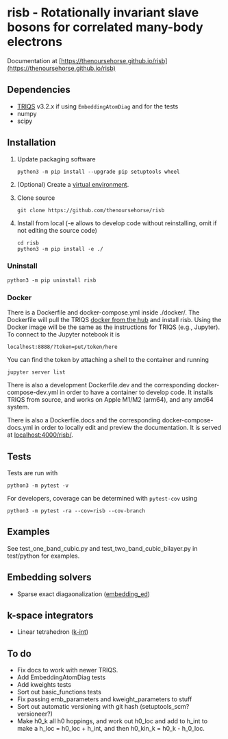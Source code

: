 # risb - Rotationally invariant slave bosons for correlated many-body electrons

Documentation at [https://thenoursehorse.github.io/risb](https://thenoursehorse.github.io/risb)

## Dependencies

* [TRIQS](https://github.com/TRIQS/triqs) v3.2.x if using `EmbeddingAtomDiag`
and for the tests
* numpy
* scipy

## Installation

1. Update packaging software
    ```
    python3 -m pip install --upgrade pip setuptools wheel
    ```

1. (Optional) Create a 
[virtual environment](https://packaging.python.org/en/latest/tutorials/installing-packages/#creating-virtual-environments).

1. Clone source
    ```
    git clone https://github.com/thenoursehorse/risb
    ```

1. Install from local (-e allows to develop code without reinstalling, omit if
not editing the source code)
    ```
    cd risb
    python3 -m pip install -e ./
    ```

### Uninstall

```
python3 -m pip uninstall risb
```

### Docker

There is a Dockerfile and docker-compose.yml inside ./docker/. The Dockerfile will 
pull the TRIQS [docker from the hub](https://hub.docker.com/r/flatironinstitute/triqs) 
and install risb. Using the Docker image will be the same as the instructions 
for TRIQS (e.g., Jupyter). To connect to the Jupyter notebook it is 

```
localhost:8888/?token=put/token/here
```

You can find the token by attaching a shell to the container 
and running

```
jupyter server list
```

There is also a development Dockerfile.dev and the corresponding 
docker-compose-dev.yml in order to have a container to develop code. It 
installs TRIQS from source, and works on Apple M1/M2 (arm64), and any amd64 
system.

There is also a Dockerfile.docs and the corresponding docker-compose-docs.yml 
in order to locally edit and preview the documentation. It is served at
[localhost:4000/risb/](localhost:4000/risb/).

## Tests

Tests are run with

```
python3 -m pytest -v
```

For developers, coverage can be determined with `pytest-cov` using

```
python3 -m pytest -ra --cov=risb --cov-branch
```

## Examples

See test_one_band_cubic.py and test_two_band_cubic_bilayer.py in 
test/python for examples.

## Embedding solvers

* Sparse exact diagaonalization ([embedding_ed](https://github.com/thenoursehorse/embedding_ed))

## k-space integrators

* Linear tetrahedron ([k-int](https://github.com/thenoursehorse/kint))

## To do

* Fix docs to work with newer TRIQS.
* Add EmbeddingAtomDiag tests
* Add kweights tests
* Sort out basic_functions tests
* Fix passing emb_parameters and kweight_parameters to stuff
* Sort out automatic versioning with git hash (setuptools_scm? versioneer?)
* Make h0_k all h0 hoppings, and work out h0_loc and add to h_int to make a 
h_loc = h0_loc + h_int, and then h0_kin_k = h0_k - h_0_loc.